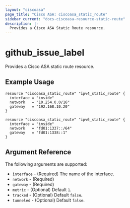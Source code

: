 ```yaml
---
layout: "ciscoasa"
page_title: "Cisco ASA: ciscoasa_static_route"
sidebar_current: "docs-ciscoasa-resource-static-route"
description: |-
  Provides a Cisco ASA Static Route resource.
---
```


# github_issue_label

Provides a Cisco ASA static route resource.

## Example Usage

```hcl
resource "ciscoasa_static_route" "ipv4_static_route" {
  interface = "inside"
  network   = "10.254.0.0/16"
  gateway   = "192.168.10.20"
}

resource "ciscoasa_static_route" "ipv6_static_route" {
  interface = "inside"
  network   = "fd01:1337::/64"
  gateway   = "fd01:1338::1"
}
```

## Argument Reference

The following arguments are supported:

* `interface` - (Required) The name of the interface.
* `network` - (Required)
* `gateway` - (Required)
* `metric` - (Optional) Default `1`.
* `tracked` - (Optional) Default `false`.
* `tunneled` - (Optional) Default `false`.
